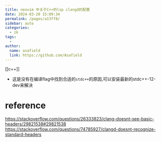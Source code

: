 ```yaml
---
title: neovim 中关于C++的lsp clangd的配置
date: 2024-03-20 15:09:34
permalink: /pages/a13ff8/
sidebar: auto
categories:
  - zk
tags:
  - 
author: 
  name: asafield
  link: https://github.com/Asafield
---
```

[[c++]]
- 这是没有在编译flag中找到合适的`stdc++`的原因,可以安装最新的stdc++-12-dev来解决

# reference
https://stackoverflow.com/questions/26333823/clang-doesnt-see-basic-headers/29821538#29821538
https://stackoverflow.com/questions/74785927/clangd-doesnt-recognize-standard-headers
